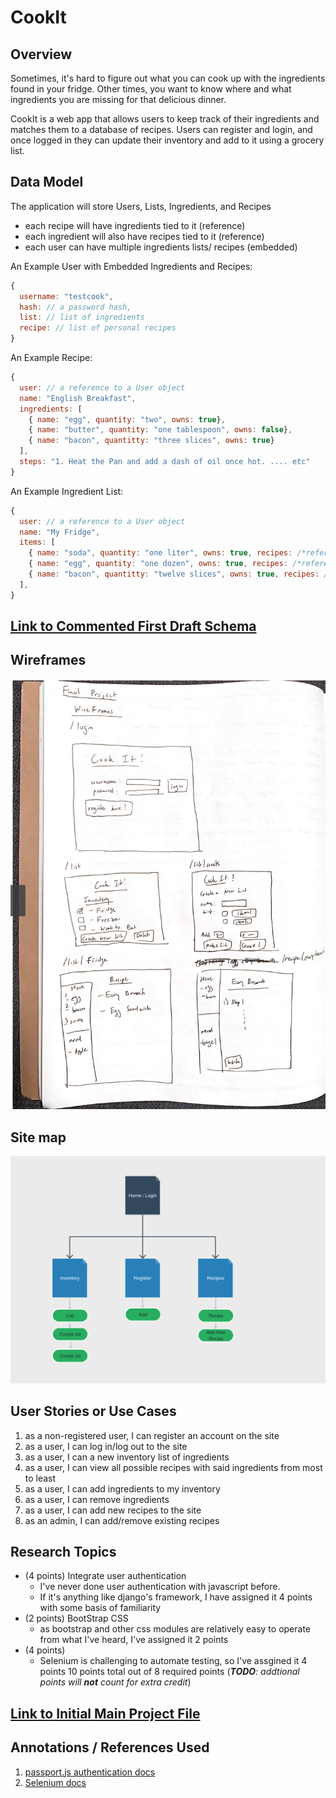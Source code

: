 # CookIt

## Overview

Sometimes, it's hard to figure out what you can cook up with the ingredients found in your fridge. Other times, you want to know
where and what ingredients you are missing for that delicious dinner. 

CookIt is a web app that allows users to keep track of their ingredients and matches them to a database of recipes. Users can register and login, and once logged in they can update their inventory and add to it using a grocery list. 


## Data Model

The application will store Users, Lists, Ingredients, and Recipes

* each recipe will have ingredients tied to it (reference)
* each ingredient will also have recipes tied to it (reference)
* each user can have multiple ingredients lists/ recipes (embedded)


An Example User with Embedded Ingredients and Recipes:

```javascript
{
  username: "testcook",
  hash: // a password hash,
  list: // list of ingredients
  recipe: // list of personal recipes 
}
```

An Example Recipe:

```javascript
{
  user: // a reference to a User object
  name: "English Breakfast",
  ingredients: [
    { name: "egg", quantity: "two", owns: true},
    { name: "butter", quantity: "one tablespoon", owns: false},
    { name: "bacon", quantitty: "three slices", owns: true}
  ],
  steps: "1. Heat the Pan and add a dash of oil once hot. .... etc"
}

```

An Example Ingredient List:

```javascript
{
  user: // a reference to a User object
  name: "My Fridge",
  items: [
    { name: "soda", quantity: "one liter", owns: true, recipes: /*reference to list of recipes w/ this item */ },
    { name: "egg", quantity: "one dozen", owns: true, recipes: /*reference to recipes w/ this item */},
    { name: "bacon", quantitty: "twelve slices", owns: true, recipes: /*reference to recipes w/ this item */ }
  ],
}
```

## [Link to Commented First Draft Schema](db.js) 

## Wireframes

![wireframe](wireframes.png)

## Site map

![sitemap](sitemap.png)

## User Stories or Use Cases

1. as a non-registered user, I can register an account on the site
2. as a user, I can log in/log out to the site
3. as a user, I can a new inventory list of ingredients
4. as a user, I can view all possible recipes with said ingredients from most to least
5. as a user, I can add ingredients to my inventory
6. as a user, I can remove ingredients
7. as a user, I can add new recipes to the site
8. as an admin, I can add/remove existing recipes

## Research Topics

* (4 points) Integrate user authentication
    * I've never done user authentication with javascript before.
    * If it's anything like django's framework, I have assigned it 4 points with some basis of familiarity
* (2 points) BootStrap CSS
    * as bootstrap and other css modules are relatively easy to operate from what I've heard, I've assigned it 2 points
* (4 points) 
    * Selenium is challenging to automate testing, so I've assgined it 4 points
10 points total out of 8 required points (___TODO__: addtional points will __not__ count for extra credit_)


## [Link to Initial Main Project File](app.js) 


## Annotations / References Used

1. [passport.js authentication docs](http://passportjs.org/docs) 
2. [Selenium docs](https://www.selenium.dev/documentation/en/)

